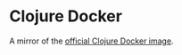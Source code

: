 # Clojure Docker

A mirror of the [official Clojure Docker image](https://hub.docker.com/_/clojure).
